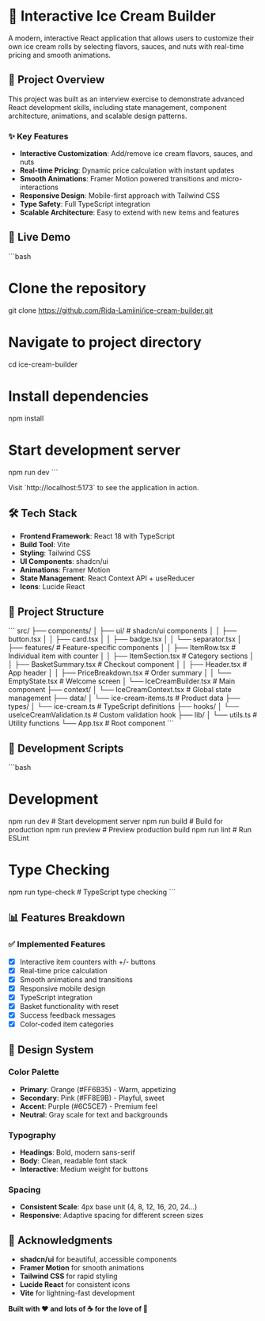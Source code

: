 # 🍦 Interactive Ice Cream Builder

A modern, interactive React application that allows users to customize their own ice cream rolls by selecting flavors, sauces, and nuts with real-time pricing and smooth animations.

## 🎯 Project Overview

This project was built as an interview exercise to demonstrate advanced React development skills, including state management, component architecture, animations, and scalable design patterns.

### ✨ Key Features

- **Interactive Customization**: Add/remove ice cream flavors, sauces, and nuts
- **Real-time Pricing**: Dynamic price calculation with instant updates
- **Smooth Animations**: Framer Motion powered transitions and micro-interactions
- **Responsive Design**: Mobile-first approach with Tailwind CSS
- **Type Safety**: Full TypeScript integration
- **Scalable Architecture**: Easy to extend with new items and features

## 🚀 Live Demo

\`\`\`bash

# Clone the repository

git clone https://github.com/Rida-Lamiini/ice-cream-builder.git

# Navigate to project directory

cd ice-cream-builder

# Install dependencies

npm install

# Start development server

npm run dev
\`\`\`

Visit \`http://localhost:5173\` to see the application in action.

## 🛠️ Tech Stack

- **Frontend Framework**: React 18 with TypeScript
- **Build Tool**: Vite
- **Styling**: Tailwind CSS
- **UI Components**: shadcn/ui
- **Animations**: Framer Motion
- **State Management**: React Context API + useReducer
- **Icons**: Lucide React

## 📁 Project Structure

\`\`\`
src/
├── components/
│ ├── ui/ # shadcn/ui components
│ │ ├── button.tsx
│ │ ├── card.tsx
│ │ ├── badge.tsx
│ │ └── separator.tsx
│ ├── features/ # Feature-specific components
│ │ ├── ItemRow.tsx # Individual item with counter
│ │ ├── ItemSection.tsx # Category sections
│ │ ├── BasketSummary.tsx # Checkout component
│ │ ├── Header.tsx # App header
│ │ ├── PriceBreakdown.tsx # Order summary
│ │ └── EmptyState.tsx # Welcome screen
│ └── IceCreamBuilder.tsx # Main component
├── context/
│ └── IceCreamContext.tsx # Global state management
├── data/
│ └── ice-cream-items.ts # Product data
├── types/
│ └── ice-cream.ts # TypeScript definitions
├── hooks/
│ └── useIceCreamValidation.ts # Custom validation hook
├── lib/
│ └── utils.ts # Utility functions
└── App.tsx # Root component
\`\`\`

## 🔧 Development Scripts

\`\`\`bash

# Development

npm run dev # Start development server
npm run build # Build for production
npm run preview # Preview production build
npm run lint # Run ESLint

# Type Checking

npm run type-check # TypeScript type checking
\`\`\`

## 📊 Features Breakdown

### ✅ Implemented Features

- [x] Interactive item counters with +/- buttons
- [x] Real-time price calculation
- [x] Smooth animations and transitions
- [x] Responsive mobile design
- [x] TypeScript integration
- [x] Basket functionality with reset
- [x] Success feedback messages
- [x] Color-coded item categories

## 🎨 Design System

### Color Palette

- **Primary**: Orange (#FF6B35) - Warm, appetizing
- **Secondary**: Pink (#FF8E9B) - Playful, sweet
- **Accent**: Purple (#6C5CE7) - Premium feel
- **Neutral**: Gray scale for text and backgrounds

### Typography

- **Headings**: Bold, modern sans-serif
- **Body**: Clean, readable font stack
- **Interactive**: Medium weight for buttons

### Spacing

- **Consistent Scale**: 4px base unit (4, 8, 12, 16, 20, 24...)
- **Responsive**: Adaptive spacing for different screen sizes

## 🙏 Acknowledgments

- **shadcn/ui** for beautiful, accessible components
- **Framer Motion** for smooth animations
- **Tailwind CSS** for rapid styling
- **Lucide React** for consistent icons
- **Vite** for lightning-fast development

**Built with ❤️ and lots of ☕ for the love of 🍦**
